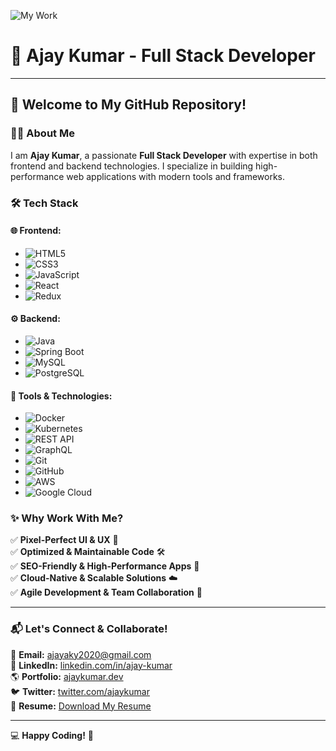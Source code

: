 ![My Work](abcde.gif)

# 🚀 Ajay Kumar - Full Stack Developer

---

## 🎯 Welcome to My GitHub Repository!

### 👨‍💻 About Me
I am **Ajay Kumar**, a passionate **Full Stack Developer** with expertise in both frontend and backend technologies. I specialize in building high-performance web applications with modern tools and frameworks.

### 🛠️ Tech Stack

#### 🌐 Frontend:
- ![HTML5](https://img.shields.io/badge/HTML5-E34F26?style=for-the-badge&logo=html5&logoColor=white) 
- ![CSS3](https://img.shields.io/badge/CSS3-1572B6?style=for-the-badge&logo=css3&logoColor=white) 
- ![JavaScript](https://img.shields.io/badge/JavaScript-F7DF1E?style=for-the-badge&logo=javascript&logoColor=black) 
- ![React](https://img.shields.io/badge/React-20232A?style=for-the-badge&logo=react&logoColor=61DAFB) 
- ![Redux](https://img.shields.io/badge/Redux-764ABC?style=for-the-badge&logo=redux&logoColor=white) 

#### ⚙️ Backend:
- ![Java](https://img.shields.io/badge/Java-ED8B00?style=for-the-badge&logo=java&logoColor=white) 
- ![Spring Boot](https://img.shields.io/badge/Spring%20Boot-6DB33F?style=for-the-badge&logo=spring-boot&logoColor=white) 
- ![MySQL](https://img.shields.io/badge/MySQL-4479A1?style=for-the-badge&logo=mysql&logoColor=white) 
- ![PostgreSQL](https://img.shields.io/badge/PostgreSQL-336791?style=for-the-badge&logo=postgresql&logoColor=white) 

#### 🔧 Tools & Technologies:
- ![Docker](https://img.shields.io/badge/Docker-2496ED?style=for-the-badge&logo=docker&logoColor=white) 
- ![Kubernetes](https://img.shields.io/badge/Kubernetes-326CE5?style=for-the-badge&logo=kubernetes&logoColor=white) 
- ![REST API](https://img.shields.io/badge/REST%20API-02569B?style=for-the-badge&logo=rest&logoColor=white) 
- ![GraphQL](https://img.shields.io/badge/GraphQL-E10098?style=for-the-badge&logo=graphql&logoColor=white) 
- ![Git](https://img.shields.io/badge/Git-F05032?style=for-the-badge&logo=git&logoColor=white) 
- ![GitHub](https://img.shields.io/badge/GitHub-181717?style=for-the-badge&logo=github&logoColor=white) 
- ![AWS](https://img.shields.io/badge/AWS-232F3E?style=for-the-badge&logo=amazon-aws&logoColor=white) 
- ![Google Cloud](https://img.shields.io/badge/Google%20Cloud-4285F4?style=for-the-badge&logo=google-cloud&logoColor=white) 

### ✨ Why Work With Me?
✅ **Pixel-Perfect UI & UX** 🎨  
✅ **Optimized & Maintainable Code** 🛠️  
✅ **SEO-Friendly & High-Performance Apps** 🚀  
✅ **Cloud-Native & Scalable Solutions** ☁️  
✅ **Agile Development & Team Collaboration** 🤝  

---

### 📬 Let's Connect & Collaborate!
📩 **Email:** [ajayaky2020@gmail.com](ajayaky2020@gmail.com)  
🔗 **LinkedIn:** [linkedin.com/in/ajay-kumar](#)  
🌎 **Portfolio:** [ajaykumar.dev](#)  
🐦 **Twitter:** [twitter.com/ajaykumar](#)  
📁 **Resume:** [Download My Resume](#)  

---

💻 **Happy Coding!** 🚀


